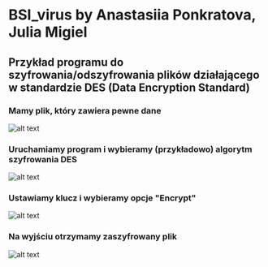 # BSI_virus by Anastasiia Ponkratova, Julia Migiel
## Przykład programu do szyfrowania/odszyfrowania plików działającego w standardzie DES (Data Encryption Standard)

### Mamy plik, który zawiera pewne dane
![alt text](https://github.com/s20488/BSI_virus/blob/main/screenshots/unencrypted_file.png?raw=true)

### Uruchamiamy program i wybieramy (przykładowo) algorytm szyfrowania DES
![alt text](https://github.com/s20488/BSI_virus/blob/main/screenshots/program_start.png?raw=true)

### Ustawiamy klucz i wybieramy opcje "Encrypt"
![alt text](https://github.com/s20488/BSI_virus/blob/main/screenshots/encryption_start.png?raw=true)

### Na wyjściu otrzymamy zaszyfrowany plik
![alt text](https://github.com/s20488/BSI_virus/blob/main/screenshots/encrypted_file.png?raw=true)
